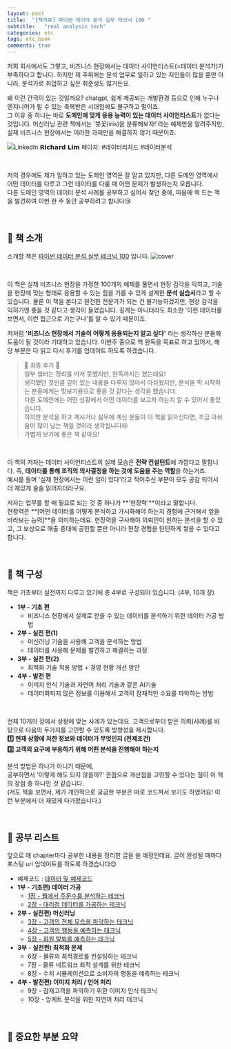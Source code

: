 ```yaml
---
layout: post
title:  "[책리뷰] 파이썬 데이터 분석 실무 테크닉 100 "
subtitle:   "real analysis tech"
categories: etc
tags: etc_book 
comments: true
---
```


저희 회사에서도 그렇고, 비즈니스 현장에서는 데이터 사이언티스트(=데이터 분석가)가 부족하다고 합니다. 하지만 제 주위에는 분석 업무로 일하고 있는 지인들이 많을 뿐만 아니라, 분석가로 취업하고 싶은 취준생도 많거든요.

왜 이런 간극이 있는 것일까요? chatgpt, 쉽게 제공되는 개발환경 등으로 인해 누구나 엔지니어가 될 수 있는 축복받은 시대임에도 불구하고 말이죠. <br>
그 이유 중 하나는 바로 **도메인에 맞게 응용 능력이 있는 데이터 사이언티스트**가 없다는 것입니다. 머신러닝 관련 책에서는 '붓꽃(iris)을 분류해보자!'라는 예제만을 알려주지만, 실제 비즈니스 현장에서는 이러한 과제만을 해결하지 않기 때문이죠.

![LinkedIn 𝗥𝗶𝗰𝗵𝗮𝗿𝗱 𝗟𝗶𝗺 페이지: #데이터리차드 #데이터분석](https://media.licdn.com/dms/image/C5622AQE7t1zIRfWtfA/feedshare-shrink_2048_1536/0/1656975530079?e=2147483647&v=beta&t=OhXRtW4H4V_BPsua2UuJnNrjfGByCiXUzcweH3_6-LU)

<br>

저의 경우에도 제가 일하고 있는 도메인 영역은 잘 알고 있지만, 다른 도메인 영역에서 어떤 데이터를 다루고 그런 데이터를 다룰 때 어떤 문제가 발생하는지 모릅니다. <br>
다른 도메인 영역의 데이터 분석 사례를 공부하고 싶어서 찾던 중에, 마음에 쏙 드는 책을 발견하여 이번 한 주 동안 공부하려고 합니다😘

<br>

## 📗 책 소개

소개할 책은 [파이썬 데이터 분석 실무 테크닉 100](https://www.yes24.com/Product/Goods/91302724) 입니다.
![cover](https://github.com/wikibook/pyda100/raw/master/cover.jpg)

<br>

이 책은 실제 비즈니스 현장을 가정한 100개의 예제를 풀면서 현장 감각을 익히고, 기술을 현장에 맞는 형태로 응용할 수 있는 힘을 기를 수 있게 설계한 **분석 실습서**라고 할 수 있습니다. 물론 이 책을 본다고 완전한 전문가가 되는 건 불가능하겠지만, 현장 감각을 익히기엔 좋을 것 같다고 생각이 들었습니다. 깊게는 아니더라도 최소한 '이런 데이터를 보면서, 이런 접근으로 가는구나'를 알 수 있기 때문이죠.

저처럼 **'비즈니스 현장에서 기술이 어떻게 응용되는지 알고 싶다'** 라는 생각하신 분들께 도움이 될 것이라 기대하고 있습니다. 이번주 중으로 책 완독을 목표로 하고 있어서, 해당 부분은 다 읽고 다시 후기를 업데이트 하도록 하겠습니다.

> 📌 최종 후기 📌 <br>
> 일부 챕터는 정리를 마저 못했지만, 완독까지는 했는데요! <br>
> 생각했던 것만큼 깊이 있는 내용을 다루지 않아서 아쉬웠지만, 분석을 막 시작하는 분들에게는 맛보기용으로 좋을 것 같다는 생각을 했습니다. <br>
> 다른 도메인에는 어떤 상황에서 어떤 데이터를 보고자 하는지 알 수 있어서 좋았습니다. <br>
> 하지만 분석을 하고 계시거나 실무에 계신 분들이 이 책을 읽으신다면, 조금 아쉬움이 많이 남는 책일 것이라 생각됩니다😢 <br>
> 가볍게 보기에 좋은 책 같아요!

<br>

이 책의 저자는 데이터 사이언티스트의 실제 모습은 **전략 컨설턴트**에 가깝다고 말합니다. 즉, **데이터를 통해 조직의 의사결정을 하는 것에 도움을 주는 역할**을 하는거죠. <br>
예시를 들며 '실제 현장에서는 이런 일이 있다'라고 적어주신 부분이 모두 공감 되어서 더 재밌게 술술 읽어지더라구요. 

저자는 업무를 할 때 필요로 되는 것 중 하나가 **'현장력'**이라고 말합니다. <br>
현장력은 **[어떤 데이터를 어떻게 분석하고 가시화해야 하는지 경험에 근거해서 앞을 바라보는 능력]**을 의미하는데요. 현장력을 구사해야 의뢰인이 원하는 분석을 할 수 있고, 그 보상으로 매출 증대에 공헌할 뿐만 아니라 현장 경험을 탄탄하게 쌓을 수 있다고 합니다.

<br>

## 📕 책 구성

책은 기초부터 실전까지 다루고 있기에 총 4부로 구성되어 있습니다. (4부, 10개 장)

* **1부 - 기초 편**
	* 비즈니스 현장에서 실제로 얻을 수 있는 데이터를 분석하기 위한 데이터 가공 방법
* **2부 - 실전 편(1)**
	* 머신러닝 기술을 사용해 고객을 분석하는 방법 <br>
	* 데이터를 사용해 문제를 발견하고 해결하는 과정
* **3부 - 실전 편(2)**
	* 최적화 기술 적용 방법 + 경영 현황 개선 방안
* **4부 - 발전 편**
	* 이미지 인식 기술과 자연어 처리 기술과 같은 AI기술 <br>
 	* 데이터화되지 않은 정보를 이용해서 고객의 잠재적인 수요를 파악하는 방법

<br>

전체 10개의 장에서 상황에 맞는 사례가 있는데요. 고객으로부터 받은 의뢰(사례)를 바탕으로 다음의 두가지를 고민할 수 있도록 방향성을 제시합니다. <br>
**1️⃣ 현재 상황에 처한 정보와 데이터가 무엇인지 (전제조건) <br>
2️⃣ 고객의 요구에 부응하기 위해 어떤 분석을 진행해야 하는지**

분석 방법은 하나가 아니기 때문에, <br>
공부하면서 '이렇게 해도 되지 않을까?' 관점으로 개선점을 고민할 수 있다는 점이 이 책의 장점 중 하나인 것 같습니다. <br>
(저도 책을 보면서, 제가 개인적으로 궁금한 부분은 따로 코드쳐서 보기도 하였어요! 이런 부분에서 더 재밌게 다가왔습니다.)

<br>

## 📘 공부 리스트
앞으로 매 chapter마다 공부한 내용을 정리한 글을 쓸 예정인데요. 글이 완성될 때마다 포스팅 url 업데이트를 하도록 하겠습니다😊

* 예제코드 : [데이터 및 예제코드](https://github.com/wikibook/pyda100)
* **1부 - 기초편) 데이터 가공**
	* [1장 - 웹에서 주문수를 분석하는 테크닉](https://github.com/ysjang0926/Study_Book/blob/main/Python%20Data%20Analysis%20Practice%20Techniques%20100/%ED%8C%8C%EC%9D%B4%EC%8D%AC%20%EB%8D%B0%EC%9D%B4%ED%84%B0%EB%B6%84%EC%84%9D%20%EC%8B%A4%EB%AC%B4%20%ED%85%8C%ED%81%AC%EB%8B%89%20100%20-%201%EC%9E%A5.ipynb)
	* [2장 - 대리점 데이터를 가공하는 테크닉](https://github.com/ysjang0926/Study_Book/blob/main/Python%20Data%20Analysis%20Practice%20Techniques%20100/%ED%8C%8C%EC%9D%B4%EC%8D%AC%20%EB%8D%B0%EC%9D%B4%ED%84%B0%EB%B6%84%EC%84%9D%20%EC%8B%A4%EB%AC%B4%20%ED%85%8C%ED%81%AC%EB%8B%89%20100%20-%202%EC%9E%A5.ipynb)
* **2부 - 실전편) 머신러닝**
	* [3장 - 고객의 전체 모습을 파악하는 테크닉](https://github.com/ysjang0926/Study_Book/blob/main/Python%20Data%20Analysis%20Practice%20Techniques%20100/%ED%8C%8C%EC%9D%B4%EC%8D%AC%20%EB%8D%B0%EC%9D%B4%ED%84%B0%EB%B6%84%EC%84%9D%20%EC%8B%A4%EB%AC%B4%20%ED%85%8C%ED%81%AC%EB%8B%89%20100%20-%203%EC%9E%A5.ipynb) 
	* [4장 - 고객의 행동을 예측하는 테크닉](https://github.com/ysjang0926/Study_Book/blob/main/Python%20Data%20Analysis%20Practice%20Techniques%20100/%ED%8C%8C%EC%9D%B4%EC%8D%AC%20%EB%8D%B0%EC%9D%B4%ED%84%B0%EB%B6%84%EC%84%9D%20%EC%8B%A4%EB%AC%B4%20%ED%85%8C%ED%81%AC%EB%8B%89%20100%20-%204%EC%9E%A5.ipynb)
	* [5장 - 회원 탈퇴를 예측하는 테크닉](https://github.com/ysjang0926/Study_Book/blob/main/Python%20Data%20Analysis%20Practice%20Techniques%20100/%ED%8C%8C%EC%9D%B4%EC%8D%AC%20%EB%8D%B0%EC%9D%B4%ED%84%B0%EB%B6%84%EC%84%9D%20%EC%8B%A4%EB%AC%B4%20%ED%85%8C%ED%81%AC%EB%8B%89%20100%20-%205%EC%9E%A5.ipynb)
* **3부 - 실전편) 최적화 문제**
	* 6장 - 물류의 최적경로를 컨설팅하는 테크닉 <br>
 	* 7장 - 물류 네트워크 최적 설계를 위한 테크닉 <br>
  	* 8장 - 수치 시뮬레이션으로 소비자의 행동을 예측하는 테크닉 
* **4부 - 발전편) 이미지 처리 / 언어 처리**
	* 9장 - 잠재고객을 파악하기 위한 이미지 인식 테크닉 <br>
 	* 10장 - 앙케트 분석을 위한 자연어 처리 테크닉  

<br>

## 📒 중요한 부분 요약

